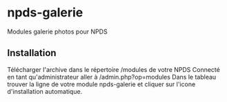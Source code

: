 # npds-galerie
Modules galerie photos pour NPDS

## Installation
Télécharger l'archive dans le répertoire
/modules
de votre NPDS
Connecté en tant qu'administrateur aller à
/admin.php?op=modules
Dans le tableau trouver la ligne de votre module npds-galerie et cliquer sur l'icone d'installation automatique.
